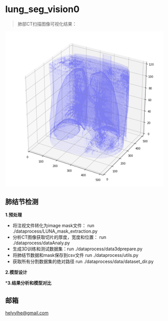 # lung_seg_vision0
> 肺部CT扫描图像可视化结果：

![plan](/数据可视化//3D.png)

## 肺结节检测
**1.预处理**

* 将注视文件转化为image mask文件： run  ./dataprocess/LUNA_mask_extraction.py
* 分析CT图像获取切片的厚度，宽度和位置： run  ./dataprocess/dataAnaly.py
* 生成3D训练和测试数据集：run ./dataprocess/data3dprepare.py
* 将肺结节数据和mask保存到csv文件 run ./dataprocess/utils.py
* 获取所有分割数据集的绝对路径 run ./dataprocess/data/dataset_dir.py

**2.模型设计**

***3.结果分析和模型对比**

## 邮箱
helyylhe@gmail.com
